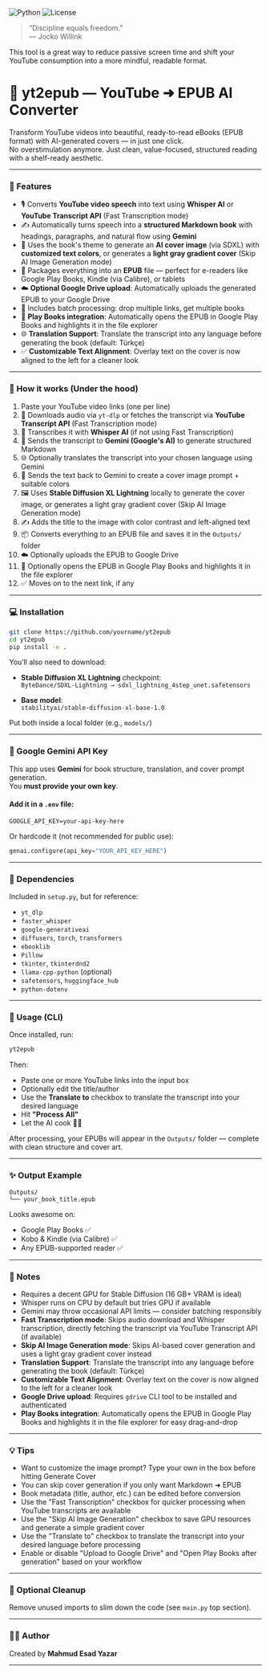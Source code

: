 ![Python](https://img.shields.io/badge/Python-3.13+-blue)
![License](https://img.shields.io/badge/License-MIT-green)

> “Discipline equals freedom.”  
> — Jocko Willink

This tool is a great way to reduce passive screen time and shift your YouTube consumption into a more mindful, readable format.

# 📖 yt2epub — YouTube ➜ EPUB AI Converter

Transform YouTube videos into beautiful, ready-to-read eBooks (EPUB format) with AI-generated covers — in just one click.  
No overstimulation anymore. Just clean, value-focused, structured reading with a shelf-ready aesthetic.

---

### 🚀 Features

- 🎙️ Converts **YouTube video speech** into text using **Whisper AI** or **YouTube Transcript API** (Fast Transcription mode)
- ✍️ Automatically turns speech into a **structured Markdown book** with headings, paragraphs, and natural flow using **Gemini**
- 🎨 Uses the book's theme to generate an **AI cover image** (via SDXL) with **customized text colors**, or generates a **light gray gradient cover** (Skip AI Image Generation mode)
- 📘 Packages everything into an **EPUB** file — perfect for e-readers like Google Play Books, Kindle (via Calibre), or tablets
- ☁️ **Optional Google Drive upload**: Automatically uploads the generated EPUB to your Google Drive
- 🔁 Includes batch processing: drop multiple links, get multiple books
- 📖 **Play Books integration**: Automatically opens the EPUB in Google Play Books and highlights it in the file explorer
- 🌐 **Translation Support**: Translate the transcript into any language before generating the book (default: Türkçe)
- ✅ **Customizable Text Alignment**: Overlay text on the cover is now aligned to the left for a cleaner look

---

### 🧠 How it works (Under the hood)

1. Paste your YouTube video links (one per line)
2. 🧲 Downloads audio via `yt-dlp` or fetches the transcript via **YouTube Transcript API** (Fast Transcription mode)
3. 🧠 Transcribes it with **Whisper AI** (if not using Fast Transcription)
4. 🧠 Sends the transcript to **Gemini (Google's AI)** to generate structured Markdown
5. 🌐 Optionally translates the transcript into your chosen language using Gemini
6. 🎨 Sends the text back to Gemini to create a cover image prompt + suitable colors
7. 🖼️ Uses **Stable Diffusion XL Lightning** locally to generate the cover image, or generates a light gray gradient cover (Skip AI Image Generation mode)
8. ✍️ Adds the title to the image with color contrast and left-aligned text
9. 📦 Converts everything to an EPUB file and saves it in the `Outputs/` folder
10. ☁️ Optionally uploads the EPUB to Google Drive
11. 📖 Optionally opens the EPUB in Google Play Books and highlights it in the file explorer
12. ✅ Moves on to the next link, if any

---

### 💻 Installation

```bash
git clone https://github.com/yourname/yt2epub
cd yt2epub
pip install -e .
```

You’ll also need to download:

- **Stable Diffusion XL Lightning** checkpoint:  
  `ByteDance/SDXL-Lightning → sdxl_lightning_4step_unet.safetensors`

- **Base model**:  
  `stabilityai/stable-diffusion-xl-base-1.0`

Put both inside a local folder (e.g., `models/`)

---

### 🔑 Google Gemini API Key

This app uses **Gemini** for book structure, translation, and cover prompt generation.  
You **must provide your own key**.

#### Add it in a `.env` file:

```
GOOGLE_API_KEY=your-api-key-here
```

Or hardcode it (not recommended for public use):

```python
genai.configure(api_key="YOUR_API_KEY_HERE")
```

---

### 🧪 Dependencies

Included in `setup.py`, but for reference:

- `yt_dlp`
- `faster_whisper`
- `google-generativeai`
- `diffusers`, `torch`, `transformers`
- `ebooklib`
- `Pillow`
- `tkinter`, `tkinterdnd2`
- `llama-cpp-python` (optional)
- `safetensors`, `huggingface_hub`
- `python-dotenv`

---

### 🧰 Usage (CLI)

Once installed, run:

```bash
yt2epub
```

Then:
- Paste one or more YouTube links into the input box
- Optionally edit the title/author
- Use the **Translate to** checkbox to translate the transcript into your desired language
- Hit **"Process All"**
- Let the AI cook 🧠🔥

After processing, your EPUBs will appear in the `Outputs/` folder — complete with clean structure and cover art.

---

### ✨ Output Example

```plaintext
Outputs/
└── your_book_title.epub
```

Looks awesome on:
- Google Play Books ✅
- Kobo & Kindle (via Calibre) ✅
- Any EPUB-supported reader ✅

---

### 📌 Notes

- Requires a decent GPU for Stable Diffusion (16 GB+ VRAM is ideal)
- Whisper runs on CPU by default but tries GPU if available
- Gemini may throw occasional API limits — consider batching responsibly
- **Fast Transcription mode**: Skips audio download and Whisper transcription, directly fetching the transcript via YouTube Transcript API (if available)
- **Skip AI Image Generation mode**: Skips AI-based cover generation and uses a light gray gradient cover instead
- **Translation Support**: Translate the transcript into any language before generating the book (default: Türkçe)
- **Customizable Text Alignment**: Overlay text on the cover is now aligned to the left for a cleaner look
- **Google Drive upload**: Requires `gdrive` CLI tool to be installed and authenticated
- **Play Books integration**: Automatically opens the EPUB in Google Play Books and highlights it in the file explorer for easy drag-and-drop

---

### 💡 Tips

- Want to customize the image prompt? Type your own in the box before hitting Generate Cover
- You can skip cover generation if you only want Markdown ➜ EPUB
- Book metadata (title, author, etc.) can be edited before conversion
- Use the "Fast Transcription" checkbox for quicker processing when YouTube transcripts are available
- Use the "Skip AI Image Generation" checkbox to save GPU resources and generate a simple gradient cover
- Use the "Translate to" checkbox to translate the transcript into your desired language before processing
- Enable or disable "Upload to Google Drive" and "Open Play Books after generation" based on your workflow

---

### 🧼 Optional Cleanup

Remove unused imports to slim down the code (see `main.py` top section).

---

### 🧑‍💻 Author

Created by **Mahmud Esad Yazar**  

---